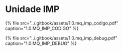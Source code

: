 # Unidade IMP

{% file src="../.gitbook/assets/1.0.mq\_imp\_codigo.pdf" caption="1.0.MQ\_IMP\_CODIGO" %}

{% file src="../.gitbook/assets/1.0.mq\_imp\_debug.pdf" caption="1.0.MQ\_IMP\_DEBUG" %}

